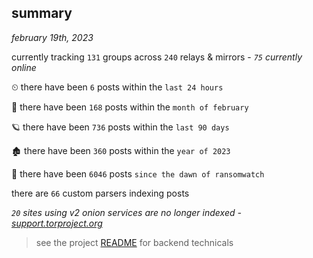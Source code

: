 
## summary
_february 19th, 2023_

currently tracking `131` groups across `240` relays & mirrors - _`75` currently online_

⏲ there have been `6` posts within the `last 24 hours`

🦈 there have been `168` posts within the `month of february`

🪐 there have been `736` posts within the `last 90 days`

🏚 there have been `360` posts within the `year of 2023`

🦕 there have been `6046` posts `since the dawn of ransomwatch`

there are `66` custom parsers indexing posts

_`20` sites using v2 onion services are no longer indexed - [support.torproject.org](https://support.torproject.org/onionservices/v2-deprecation/)_

> see the project [README](https://github.com/joshhighet/ransomwatch#ransomwatch--) for backend technicals
